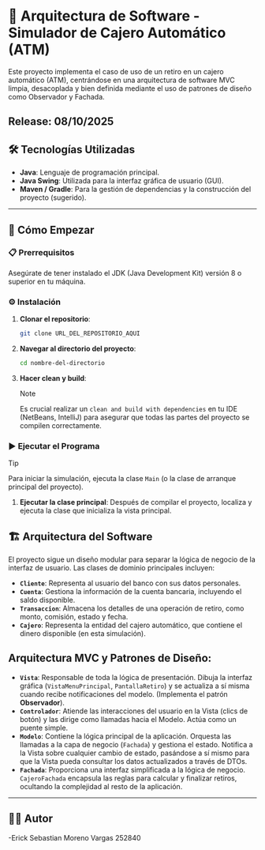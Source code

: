 # 🏦 Arquitectura de Software - Simulador de Cajero Automático (ATM)

Este proyecto implementa el caso de uso de un retiro en un cajero automático (ATM), centrándose en una arquitectura de software MVC limpia, desacoplada y bien definida mediante el uso de patrones de diseño como Observador y Fachada.

Release: 08/10/2025
---

## 🛠️ Tecnologías Utilizadas

* **Java**: Lenguaje de programación principal.
* **Java Swing**: Utilizada para la interfaz gráfica de usuario (GUI).
* **Maven / Gradle**: Para la gestión de dependencias y la construcción del proyecto (sugerido).

---

## 🚀 Cómo Empezar

### 📋 Prerrequisitos

Asegúrate de tener instalado el JDK (Java Development Kit) versión 8 o superior en tu máquina.

### ⚙️ Instalación

1.  **Clonar el repositorio**:
    ```bash
    git clone URL_DEL_REPOSITORIO_AQUI
    ```
2.  **Navegar al directorio del proyecto**:
    ```bash
    cd nombre-del-directorio
    ```
3.  **Hacer clean y build**:
    > [!NOTE]
    > Es crucial realizar un `clean and build with dependencies` en tu IDE (NetBeans, IntelliJ) para asegurar que todas las partes del proyecto se compilen correctamente.

### ▶️ Ejecutar el Programa

> [!TIP]
> Para iniciar la simulación, ejecuta la clase `Main` (o la clase de arranque principal del proyecto).

1.  **Ejecutar la clase principal**:
    Después de compilar el proyecto, localiza y ejecuta la clase que inicializa la vista principal.

## 🏗️ Arquitectura del Software

El proyecto sigue un diseño modular para separar la lógica de negocio de la interfaz de usuario. Las clases de dominio principales incluyen:

* **`Cliente`**: Representa al usuario del banco con sus datos personales.
* **`Cuenta`**: Gestiona la información de la cuenta bancaria, incluyendo el saldo disponible.
* **`Transaccion`**: Almacena los detalles de una operación de retiro, como monto, comisión, estado y fecha.
* **`Cajero`**: Representa la entidad del cajero automático, que contiene el dinero disponible (en esta simulación).


## Arquitectura MVC y Patrones de Diseño:
* **`Vista`**: Responsable de toda la lógica de presentación. Dibuja la interfaz gráfica (`VistaMenuPrincipal`, `PantallaRetiro`) y se actualiza a sí misma cuando recibe notificaciones del modelo. (Implementa el patrón **Observador**).
* **`Controlador`**: Atiende las interacciones del usuario en la Vista (clics de botón) y las dirige como llamadas hacia el Modelo. Actúa como un puente simple.
* **`Modelo`**: Contiene la lógica principal de la aplicación. Orquesta las llamadas a la capa de negocio (`Fachada`) y gestiona el estado. Notifica a la Vista sobre cualquier cambio de estado, pasándose a sí mismo para que la Vista pueda consultar los datos actualizados a través de DTOs.
* **`Fachada`**: Proporciona una interfaz simplificada a la lógica de negocio. `CajeroFachada` encapsula las reglas para calcular y finalizar retiros, ocultando la complejidad al resto de la aplicación.

---

## 👨‍💻 Autor
-Erick Sebastian Moreno Vargas 252840
